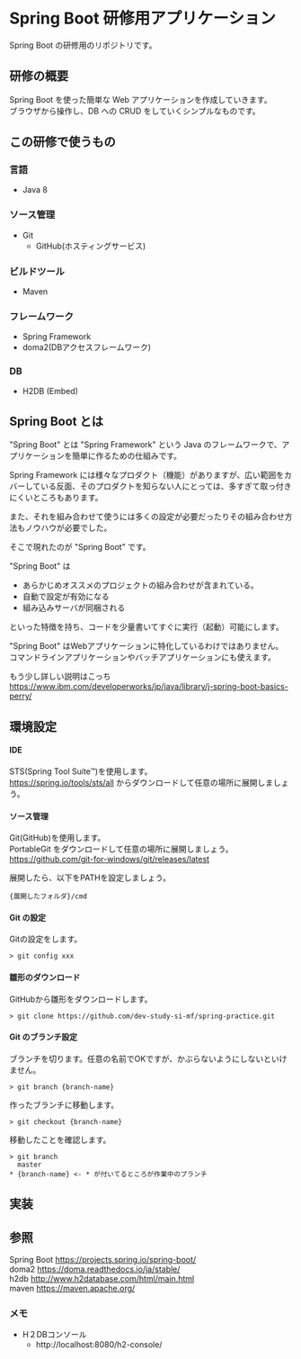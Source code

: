 # Spring Boot 研修用アプリケーション

Spring Boot の研修用のリポジトリです。

## 研修の概要

Spring Boot を使った簡単な Web アプリケーションを作成していきます。  
ブラウザから操作し、DB への CRUD をしていくシンプルなものです。  

## この研修で使うもの

### 言語

- Java 8

### ソース管理

- Git
    - GitHub(ホスティングサービス)

### ビルドツール

- Maven

### フレームワーク

- Spring Framework
- doma2(DBアクセスフレームワーク)

### DB

- H2DB (Embed)

## Spring Boot とは

"Spring Boot" とは "Spring Framework" という Java のフレームワークで、アプリケーションを簡単に作るための仕組みです。

Spring Framework には様々なプロダクト（機能）がありますが、広い範囲をカバーしている反面、そのプロダクトを知らない人にとっては、多すぎて取っ付きにくいところもあります。

また、それを組み合わせて使うには多くの設定が必要だったりその組み合わせ方法もノウハウが必要でした。

そこで現れたのが "Spring Boot" です。

"Spring Boot" は

- あらかじめオススメのプロジェクトの組み合わせが含まれている。
- 自動で設定が有効になる
- 組み込みサーバが同梱される

といった特徴を持ち、コードを少量書いてすぐに実行（起動）可能にします。

"Spring Boot" はWebアプリケーションに特化しているわけではありません。
コマンドラインアプリケーションやバッチアプリケーションにも使えます。

もう少し詳しい説明はこっち
https://www.ibm.com/developerworks/jp/java/library/j-spring-boot-basics-perry/

## 環境設定

#### IDE

STS(Spring Tool Suite™)を使用します。  
https://spring.io/tools/sts/all からダウンロードして任意の場所に展開しましょう。

#### ソース管理

Git(GitHub)を使用します。  
PortableGit をダウンロードして任意の場所に展開しましょう。  
https://github.com/git-for-windows/git/releases/latest  
  
展開したら、以下をPATHを設定しましょう。
```
{展開したフォルダ}/cmd
```

#### Git の設定

Gitの設定をします。
```
> git config xxx
```

#### 雛形のダウンロード

GitHubから雛形をダウンロードします。
```
> git clone https://github.com/dev-study-si-mf/spring-practice.git
```

#### Git のブランチ設定

ブランチを切ります。任意の名前でOKですが、かぶらないようにしないといけません。
```
> git branch {branch-name}
```
作ったブランチに移動します。
```
> git checkout {branch-name}
```
移動したことを確認します。
```
> git branch
  master
* {branch-name} <- * が付いてるところが作業中のブランチ
```

## 実装


## 参照

Spring Boot https://projects.spring.io/spring-boot/  
doma2 https://doma.readthedocs.io/ja/stable/  
h2db http://www.h2database.com/html/main.html  
maven https://maven.apache.org/  

### メモ

- H２DBコンソール
    - http://localhost:8080/h2-console/
